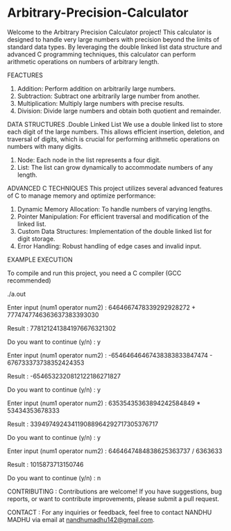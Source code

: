 # Arbitrary-Precision-Calculator

Welcome to the Arbitrary Precision Calculator project! This calculator is designed to handle very large numbers with precision beyond the limits of standard data types. By leveraging the double linked list data structure and advanced C programming techniques, this calculator can perform arithmetic operations on numbers of arbitrary length.

FEACTURES
1. Addition: Perform addition on arbitrarily large numbers.
2. Subtraction: Subtract one arbitrarily large number from another.
3. Multiplication: Multiply large numbers with precise results.
4. Division: Divide large numbers and obtain both quotient and remainder.

DATA STRUCTURES
.Double Linked List
We use a double linked list to store each digit of the large numbers. This allows efficient insertion, deletion, and traversal of digits, which is crucial for performing arithmetic operations on numbers with many digits.
1. Node: Each node in the list represents a four digit.
2. List: The list can grow dynamically to accommodate numbers of any length.

ADVANCED C TECHNIQUES
This project utilizes several advanced features of C to manage memory and optimize performance:
1. Dynamic Memory Allocation: To handle numbers of varying lengths.
2. Pointer Manipulation: For efficient traversal and modification of the linked list.
3. Custom Data Structures: Implementation of the double linked list for digit storage.
4. Error Handling: Robust handling of edge cases and invalid input.


EXAMPLE EXECUTION

To compile and run this project, you need a C compiler (GCC recommended)

./a.out

Enter input (num1 operator num2) : 6464667478339292928272 + 7774747746363637383393030

Result : 7781212413841976676321302

Do you want to continue (y/n) : y

Enter input (num1 operator num2) : -65464646467438383833847474 - 676733373738352424353

Result : -6546532320812122186271827

Do you want to continue (y/n) : y

Enter input (num1 operator num2) : 63535435363894242584849 * 53434353678333

Result : 339497492434119088964292717305376717

Do you want to continue (y/n) : y

Enter input (num1 operator num2) : 6464647484838625363737 / 6363633

Result : 1015873713150746

Do you want to continue (y/n) : n


CONTRIBUTING  :   Contributions are welcome! If you have suggestions, bug reports, or want to contribute improvements, please submit a pull request.

CONTACT   :   For any inquiries or feedback, feel free to contact NANDHU MADHU via email at nandhumadhu142@gmail.com.



